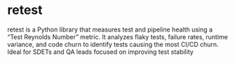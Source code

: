 # retest
retest is a Python library that measures test and pipeline health using a “Test Reynolds Number” metric. It analyzes flaky tests, failure rates, runtime variance, and code churn to identify tests causing the most CI/CD churn. Ideal for SDETs and QA leads focused on improving test stability
